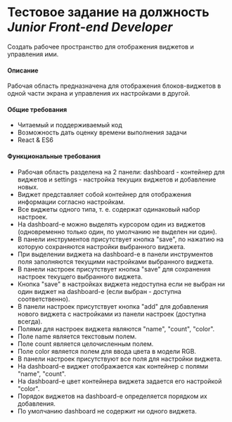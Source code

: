 # Тестовое задание на должность *Junior Front-end Developer*

Создать рабочее пространство для отображения виджетов и управления ими.

#### Описание
Рабочая область предназначена для отображения блоков-виджетов в одной части экрана и управления их настройками в другой.

#### Общие требования
- Читаемый и поддерживаемый код
- Возможность дать оценку времени выполнения задачи
- React & ES6

#### Функциональные требования
- Рабочая область разделена на 2 панели: dashboard - контейнер для виджетов и settings - настройка текущих виджетов и добавление новых.
- Виджет представляет собой контейнер для отображения информации согласно настройкам.
- Все виджеты одного типа, т. е. содержат одинаковый набор настроек.
- На dashboard-е можно выделять курсором один из виджетов (одновременно только один, по умолчанию не выделен ни один).
- В панели инструментов присутствует кнопка "save", по нажатию на которую сохраняются настройки выбранного виджета.
- При выделении виджета на dashboard-е в панели инструментов поля заполняются текущими настройками выбранного виджета.
- В панели настроек присутствует кнопка "save" для сохранения настроек текущего выбранного виджета.
- Кнопка "save" в настройках виджета недоступна если не выбран ни один виджет на dashboard-е (если выбран - доступна соответственно).
- В панели настроек присутствует кнопка "add" для добавления нового виджета с настройками из панели настроек (доступна всегда).
- Полями для настроек виджета являются "name", "count", "color".
- Поле name является текстовым полем.
- Поле count является целочисленным полем.
- Поле color является полем для ввода цвета в модели RGB.
- В панели настроек присутствуют все поля для настройки виджета.
- На dashboard-е виджет отображается как контейнер с полями "name", "count".
- На dashboard-е цвет контейнера виджета задается его настройкой "color".
- Порядок виджетов на dashboard-е определяется порядком их добавления.
- По умолчанию dashboard не содержит ни одного виджета.
